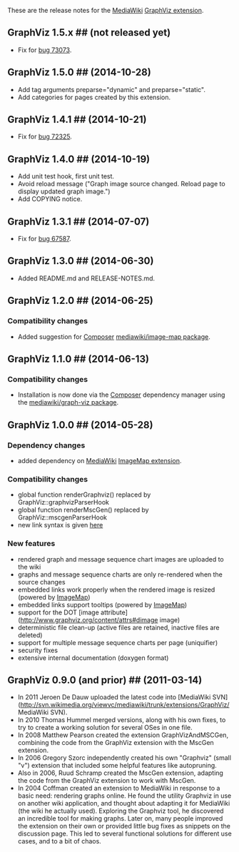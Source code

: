 These are the release notes for the [MediaWiki][mediawiki] [GraphViz extension][gv_ext].

## GraphViz 1.5.x ## (not released yet)
* Fix for [bug 73073](https://bugzilla.wikimedia.org/show_bug.cgi?id=72325).

## GraphViz 1.5.0 ## (2014-10-28)
* Add tag arguments preparse="dynamic" and preparse="static".
* Add categories for pages created by this extension.

## GraphViz 1.4.1 ## (2014-10-21)
* Fix for [bug 72325](https://bugzilla.wikimedia.org/show_bug.cgi?id=72325).

## GraphViz 1.4.0 ## (2014-10-19)
* Add unit test hook, first unit test.
* Avoid reload message ("Graph image source changed. Reload page to display updated graph image.")
* Add COPYING notice.

## GraphViz 1.3.1 ## (2014-07-07)
* Fix for [bug 67587](https://bugzilla.wikimedia.org/show_bug.cgi?id=67587).

## GraphViz 1.3.0 ## (2014-06-30)
* Added README.md and RELEASE-NOTES.md.

## GraphViz 1.2.0 ## (2014-06-25)

### Compatibility changes
* Added suggestion for [Composer][composer] [mediawiki/image-map package](https://packagist.org/packages/mediawiki/image-map).

## GraphViz 1.1.0 ## (2014-06-13)

### Compatibility changes
* Installation is now done via the [Composer][composer] dependency manager using the [mediawiki/graph-viz package](https://packagist.org/packages/mediawiki/graph-viz).

## GraphViz 1.0.0 ## (2014-05-28)

### Dependency changes
* added dependency on [MediaWiki][mediawiki] [ImageMap extension][image_map_ext].

### Compatibility changes
* global function renderGraphviz() replaced by GraphViz::graphvizParserHook
* global function renderMscGen() replaced by GraphViz::mscgenParserHook
* new link syntax is given [here](https://www.mediawiki.org/wiki/Extension:GraphViz#Links)

### New features
* rendered graph and message sequence chart images are uploaded to the wiki
* graphs and message sequence charts are only re-rendered when the source changes
* embedded links work properly when the rendered image is resized (powered by [ImageMap][image_map_ext])
* embedded links support tooltips (powered by [ImageMap][image_map_ext])
* support for the DOT [image attribute](http://www.graphviz.org/content/attrs#dimage image)
* deterministic file clean-up (active files are retained, inactive files are deleted)
* support for multiple message sequence charts per page (uniquifier)
* security fixes
* extensive internal documentation (doxygen format)

## GraphViz 0.9.0 (and prior) ## (2011-03-14)
* In 2011 Jeroen De Dauw uploaded the latest code into [MediaWiki SVN](http://svn.wikimedia.org/viewvc/mediawiki/trunk/extensions/GraphViz/ MediaWiki SVN).
* In 2010 Thomas Hummel merged versions, along with his own fixes, to try to create a working solution for several OSes in one file.
* In 2008 Matthew Pearson created the extension GraphVizAndMSCGen, combining the code from the GraphViz extension with the MscGen extension.
* In 2006 Gregory Szorc independently created his own "Graphviz" (small "v") extension that included some helpful features like autopruning.
* Also in 2006, Ruud Schramp created the MscGen extension, adapting the code from the GraphViz extension to work with MscGen.
* In 2004 Coffman created an extension to MediaWiki in response to a basic need: rendering graphs online. He found the utility Graphviz in use on another wiki application, and thought about adapting it for MediaWiki (the wiki he actually used). Exploring the Graphviz tool, he discovered an incredible tool for making graphs.  Later on, many people improved the extension on their own or provided little bug fixes as snippets on the discussion page. This led to several functional solutions for different use cases, and to a bit of chaos.

[mediawiki]: https://www.mediawiki.org/wiki/MediaWiki
[gv_ext]: https://www.mediawiki.org/wiki/Extension:GraphViz
[image_map_ext]: https://www.mediawiki.org/wiki/Extension:ImageMap
[composer]: http://getcomposer.org/

